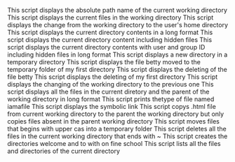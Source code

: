 This script displays the absolute path name of the current working directory
This script displays the current files in the working directory
This script displays the change from the working directory to the user's home directory
This script displays the current directory contents in a long format
This script displays the current directory content including hidden files
This script displays the current directory contents with user and group ID including hidden files in long format
This script displays a new directory in a temporary directory
This script displays the file betty moved to the temporary folder of my first directory
This script displays the deleting of the file betty
This script displays the deleting of my first directory
This script displays the changing of the working directory to the previous one
This script displays all the files in the current diretory and the parent of the working directory in long format
This script prints thetype of file named iamafile
This script displays the symbolic link
This script copys .html file from current working directory to the parent the working directory but only copies files absent in the parent working directory
This script moves files that begins with upper cas into a temporary folder
This script deletes all the files in the current working directory that ends with ~
This script creates the directories welcome and to with on fine school
This script lists all the files and directories of the current directory 